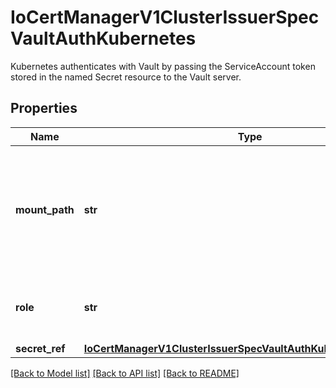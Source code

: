 # IoCertManagerV1ClusterIssuerSpecVaultAuthKubernetes

Kubernetes authenticates with Vault by passing the ServiceAccount token stored in the named Secret resource to the Vault server.
## Properties
Name | Type | Description | Notes
------------ | ------------- | ------------- | -------------
**mount_path** | **str** | The Vault mountPath here is the mount path to use when authenticating with Vault. For example, setting a value to &#x60;/v1/auth/foo&#x60;, will use the path &#x60;/v1/auth/foo/login&#x60; to authenticate with Vault. If unspecified, the default value \&quot;/v1/auth/kubernetes\&quot; will be used. | [optional] 
**role** | **str** | A required field containing the Vault Role to assume. A Role binds a Kubernetes ServiceAccount with a set of Vault policies. | 
**secret_ref** | [**IoCertManagerV1ClusterIssuerSpecVaultAuthKubernetesSecretRef**](IoCertManagerV1ClusterIssuerSpecVaultAuthKubernetesSecretRef.md) |  | 

[[Back to Model list]](../README.md#documentation-for-models) [[Back to API list]](../README.md#documentation-for-api-endpoints) [[Back to README]](../README.md)


